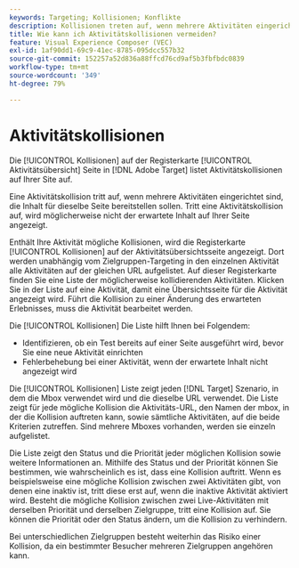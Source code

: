 ```yaml
---
keywords: Targeting; Kollisionen; Konflikte
description: Kollisionen treten auf, wenn mehrere Aktivitäten eingerichtet sind, um Inhalte auf derselben Seite bereitzustellen. Erfahren Sie, wie Sie bei der Verwendung von Adobe Target Konflikte vermeiden können.
title: Wie kann ich Aktivitätskollisionen vermeiden?
feature: Visual Experience Composer (VEC)
exl-id: 1af90dd1-69c9-41ec-8785-095dcc557b32
source-git-commit: 152257a52d836a88ffcd76cd9af5b3fbfbdc0839
workflow-type: tm+mt
source-wordcount: '349'
ht-degree: 79%

---
```


# Aktivitätskollisionen

Die [!UICONTROL Kollisionen] auf der Registerkarte [!UICONTROL Aktivitätsübersicht] Seite in [!DNL Adobe Target] listet Aktivitätskollisionen auf Ihrer Site auf.

Eine Aktivitätskollision tritt auf, wenn mehrere Aktivitäten eingerichtet sind, die Inhalt für dieselbe Seite bereitstellen sollen. Tritt eine Aktivitätskollision auf, wird möglicherweise nicht der erwartete Inhalt auf Ihrer Seite angezeigt.

Enthält Ihre Aktivität mögliche Kollisionen, wird die Registerkarte [!UICONTROL Kollisionen] auf der Aktivitätsübersichtsseite angezeigt. Dort werden unabhängig vom Zielgruppen-Targeting in den einzelnen Aktivität alle Aktivitäten auf der gleichen URL aufgelistet. Auf dieser Registerkarte finden Sie eine Liste der möglicherweise kollidierenden Aktivitäten. Klicken Sie in der Liste auf eine Aktivität, damit eine Übersichtsseite für die Aktivität angezeigt wird. Führt die Kollision zu einer Änderung des erwarteten Erlebnisses, muss die Aktivität bearbeitet werden.

Die [!UICONTROL Kollisionen] Die Liste hilft Ihnen bei Folgendem:

* Identifizieren, ob ein Test bereits auf einer Seite ausgeführt wird, bevor Sie eine neue Aktivität einrichten
* Fehlerbehebung bei einer Aktivität, wenn der erwartete Inhalt nicht angezeigt wird

Die [!UICONTROL Kollisionen] Liste zeigt jeden [!DNL Target] Szenario, in dem die Mbox verwendet wird und die dieselbe URL verwendet. Die Liste zeigt für jede mögliche Kollision die Aktivitäts-URL, den Namen der mbox, in der die Kollision auftreten kann, sowie sämtliche Aktivitäten, auf die beide Kriterien zutreffen. Sind mehrere Mboxes vorhanden, werden sie einzeln aufgelistet.

Die Liste zeigt den Status und die Priorität jeder möglichen Kollision sowie weitere Informationen an. Mithilfe des Status und der Priorität können Sie bestimmen, wie wahrscheinlich es ist, dass eine Kollision auftritt. Wenn es beispielsweise eine mögliche Kollision zwischen zwei Aktivitäten gibt, von denen eine inaktiv ist, tritt diese erst auf, wenn die inaktive Aktivität aktiviert wird. Besteht die mögliche Kollision zwischen zwei Live-Aktivitäten mit derselben Priorität und derselben Zielgruppe, tritt eine Kollision auf. Sie können die Priorität oder den Status ändern, um die Kollision zu verhindern.

Bei unterschiedlichen Zielgruppen besteht weiterhin das Risiko einer Kollision, da ein bestimmter Besucher mehreren Zielgruppen angehören kann.
